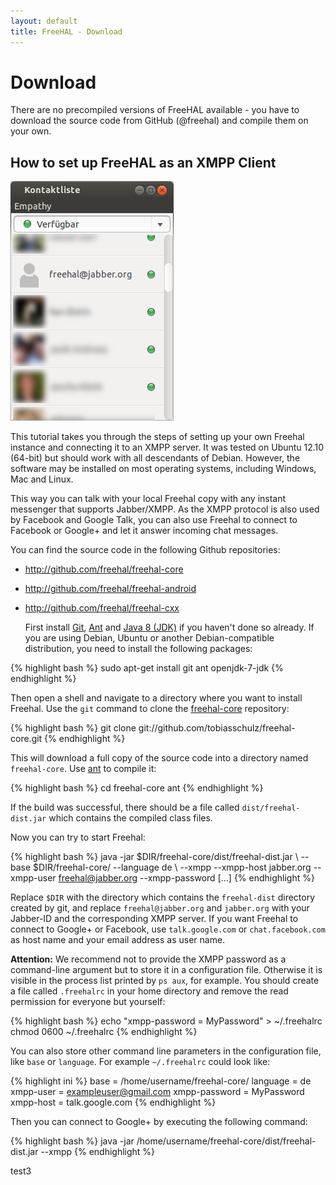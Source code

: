 ```yaml
---
layout: default
title: FreeHAL - Download
---
```

# Download

There are no precompiled versions of FreeHAL available - you have to download the source code from GitHub (@freehal) and compile them on your own.

## How to set up FreeHAL as an XMPP Client

<div class="screenshot_float"><img src="screenshots/xmpp-1.png" /></div>

  This tutorial takes you through the steps of setting up your own Freehal instance and connecting it to an XMPP server.
It was tested on Ubuntu 12.10 (64-bit) but should work with all descendants of Debian.
However, the software may be installed on most operating systems, including Windows, Mac and Linux.

  This way you can talk with your local Freehal copy with any instant messenger that supports Jabber/XMPP.
As the XMPP protocol is also used by Facebook and Google Talk, you can also use Freehal to connect to Facebook or Google+
and let it answer incoming chat messages.

  You can find the source code in the following Github repositories:

* <http://github.com/freehal/freehal-core>
* <http://github.com/freehal/freehal-android>
* <http://github.com/freehal/freehal-cxx>

  First install [Git](http://help.github.com/articles/set-up-git), [Ant](http://ant.apache.org/) and
[Java 8 (JDK)](http://www.oracle.com/technetwork/java/javase/downloads/jdk8-downloads-2133151.html)
if you haven't done so already. If you are using Debian, Ubuntu or another Debian-compatible distribution, you need to install the following packages:

{% highlight bash %}
sudo apt-get install git ant openjdk-7-jdk
{% endhighlight %}

  Then open a shell and navigate to a directory where you want to install Freehal. Use the `git` command to clone the
[freehal-core](http://github.com/freehal/freehal-core)
repository:

{% highlight bash %}
git clone git://github.com/tobiasschulz/freehal-core.git
{% endhighlight %}

  This will download a full copy of the source code into a directory named `freehal-core`.
Use [ant](http://ant.apache.org/) to compile it:

{% highlight bash %}
cd freehal-core
ant
{% endhighlight %}

If the build was successful, there should be a file called `dist/freehal-dist.jar` which contains the compiled class files.

Now you can try to start Freehal:

{% highlight bash %}
java -jar $DIR/freehal-core/dist/freehal-dist.jar \\
    --base $DIR/freehal-core/ --language de \\
    --xmpp --xmpp-host jabber.org --xmpp-user freehal@jabber.org --xmpp-password [...]
{% endhighlight %}

  Replace `$DIR` with the directory which contains the `freehal-dist` directory created by git,
and replace `freehal@jabber.org` and `jabber.org` with your Jabber-ID and the corresponding XMPP server.
If you want Freehal to connect to Google+ or Facebook, use `talk.google.com` or `chat.facebook.com` as host name and your email address as user name.

  **Attention:** We recommend not to provide the XMPP password as a command-line argument but to store it in a configuration file.
Otherwise it is visible in the process list printed by `ps aux`, for example. You should create a file called `.freehalrc` in your home directory and
remove the read permission for everyone but yourself:

{% highlight bash %}
echo "xmpp-password = MyPassword" > ~/.freehalrc
chmod 0600 ~/.freehalrc
{% endhighlight %}

You can also store other command line parameters in the configuration file, like `base` or `language`. For example `~/.freehalrc` could look like:

{% highlight ini %}
base = /home/username/freehal-core/
language = de
xmpp-user = exampleuser@gmail.com
xmpp-password = MyPassword
xmpp-host = talk.google.com
{% endhighlight %}

Then you can connect to Google+ by executing the following command:

{% highlight bash %}
java -jar /home/username/freehal-core/dist/freehal-dist.jar --xmpp
{% endhighlight %}


test3
